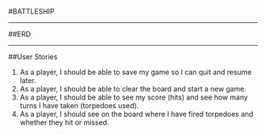 #BATTLESHIP

---

##ERD

---


##User Stories

1.  As a player, I should be able to save my game so I can quit and resume later.
2.  As a player, I should be able to clear the board and start a new game.
3.  As a player, I should be able to see my score (hits) and see how many turns I have taken (torpedoes used).
4.  As a player, I should see on the board where I have fired torpedoes and whether they hit or missed.